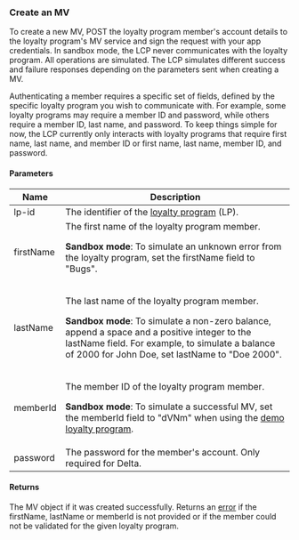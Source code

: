 ### Create an MV

To create a new MV, POST the loyalty program member's account details to the loyalty program's MV service and sign the request with your app credentials. In sandbox mode, the LCP never communicates with the loyalty program. All operations are simulated. The LCP simulates different success and failure responses depending on the parameters sent when creating a MV.

Authenticating a member requires a specific set of fields, defined by the specific loyalty program you wish to communicate with. For example, some loyalty programs may require a member ID and password, while others require a member ID, last name, and password. To keep things simple for now, the LCP currently only interacts with loyalty programs that require first name, last name, and member ID or first name, last name, member ID, and password.

#### Parameters

<table>
    <thead>
        <tr>
            <th>Name</th>
            <th>Description</th>
        </tr>
    </thead>
    <tbody>
        <tr>
            <td>lp-id</td>
            <td>The identifier of the <a href="#loyalty-programs">loyalty program</a> (LP).</td>
        </tr>
        <tr>
            <td>firstName</td>
            <td>The first name of the loyalty program member.</p>
                <p><strong>Sandbox mode</strong>: To simulate an unknown error from the loyalty program, set the firstName field to "Bugs".</p></td>
        </tr>
        <tr>
            <td>lastName</td>
            <td><p>The last name of the loyalty program member.</p>
                <p><strong>Sandbox mode</strong>: To simulate a non-zero balance, append a space and a positive integer to the lastName field. For example, to simulate a balance of 2000 for John Doe, set lastName to "Doe 2000".</p></td>
        </tr>
        <tr>
            <td>memberId</td>
            <td><p>The member ID of the loyalty program member.</p>
                <p><strong>Sandbox mode</strong>: To simulate a successful MV, set the memberId field to "dVNm" when using the <a href="#loyalty-programs">demo loyalty program</a>.
            </td>
        </tr>
        <tr>
            <td>password</td>
            <td>The password for the member's account. Only required for Delta.</td>
        </tr>
    </tbody>
</table>

#### Returns

The MV object if it was created successfully. Returns an [error](./?doc=reference-manual#errors) if the firstName, lastName or memberId is not provided or if the member could not be validated for the given loyalty program.











